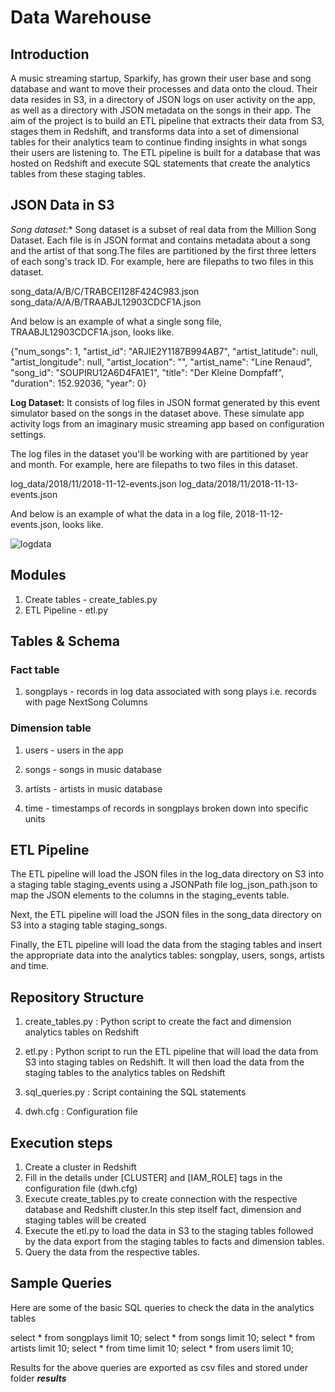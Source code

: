 
# Data Warehouse

## Introduction

A music streaming startup, Sparkify, has grown their user base and song database and want to move their processes and data onto the cloud. Their data resides in S3, in a directory of JSON logs on user activity on the app, as well as a directory with JSON metadata on the songs in their app.
The aim of the project is to build an ETL pipeline that extracts their data from S3, stages them in Redshift, and transforms data into a set of dimensional tables for their analytics team to continue finding insights in what songs their users are listening to.
The ETL pipeline is built for a database that was hosted on Redshift and execute SQL statements that create the analytics tables from these staging tables.

## JSON Data in S3

**Song dataset*:** Song dataset is a subset of real data from the Million Song Dataset. Each file is in JSON format and contains metadata about a song and the artist of that song.The files are partitioned by the first three letters of each song's track ID. For example, here are filepaths to two files in this dataset.

song_data/A/B/C/TRABCEI128F424C983.json
song_data/A/A/B/TRAABJL12903CDCF1A.json

And below is an example of what a single song file, TRAABJL12903CDCF1A.json, looks like.

{"num_songs": 1, "artist_id": "ARJIE2Y1187B994AB7", "artist_latitude": null, "artist_longitude": null, "artist_location": "", "artist_name": "Line Renaud", "song_id": "SOUPIRU12A6D4FA1E1", "title": "Der Kleine Dompfaff", "duration": 152.92036, "year": 0}

**Log Dataset:** It consists of log files in JSON format generated by this event simulator based on the songs in the dataset above. These simulate app activity logs from an imaginary music streaming app based on configuration settings.

The log files in the dataset you'll be working with are partitioned by year and month. For example, here are filepaths to two files in this dataset.

log_data/2018/11/2018-11-12-events.json
log_data/2018/11/2018-11-13-events.json

And below is an example of what the data in a log file, 2018-11-12-events.json, looks like.

![logdata](log-data(1).png)

## Modules

1. Create tables  - create_tables.py  
2. ETL Pipeline   - etl.py

## Tables & Schema

### Fact table

1. songplays - records in log data associated with song plays i.e. records with page NextSong Columns

### Dimension table

1. users - users in the app

2. songs - songs in music database

3. artists - artists in music database

4. time - timestamps of records in songplays broken down into specific units

## ETL Pipeline 

The ETL pipeline will load the JSON files in the log_data directory on S3 into a staging table staging_events using a JSONPath file log_json_path.json to map the JSON elements to the columns in the staging_events table.

Next, the ETL pipeline will load the JSON files in the song_data directory on S3 into a staging table staging_songs.

Finally, the ETL pipeline will load the data from the staging tables and insert the appropriate data into the analytics tables: songplay, users, songs, artists and time.

## Repository Structure

1. create_tables.py : Python script to create the fact and dimension analytics tables on Redshift

2. etl.py : Python script to run the ETL pipeline that will load the data from S3 into staging tables on Redshift. It will then load the data from the staging tables to the analytics tables on Redshift

3. sql_queries.py : Script containing the SQL statements

4. dwh.cfg : Configuration file

## Execution steps

1. Create a cluster in Redshift
2. Fill in the details under [CLUSTER] and [IAM_ROLE] tags in the configuration file (dwh.cfg)
3. Execute create_tables.py to create connection with the respective database and Redshift cluster.In this step itself fact, dimension and staging tables will be created
4. Execute the etl.py to load the data in S3 to the staging tables followed by the data export from the staging tables to facts and dimension tables.
5. Query the data from the respective tables.

## Sample Queries

Here are some of the basic SQL queries to check the data in the analytics tables

select * from songplays limit 10; 
select * from songs limit 10;
select * from artists limit 10;
select * from time limit 10;
select * from users limit 10;

Results for the above queries are exported as csv files and stored under folder ***results***


